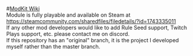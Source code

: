 #[ModKit Wiki](../../wiki)  
Module is fully playable and available on Steam at https://steamcommunity.com/sharedfiles/filedetails/?id=1743335011  
If any other mod developers would like to add Rule Seed support, Twitch Plays support, etc. please contact me on discord.  
If this repository has an "original" branch, it is the project I developed myself rather than the master branch.
